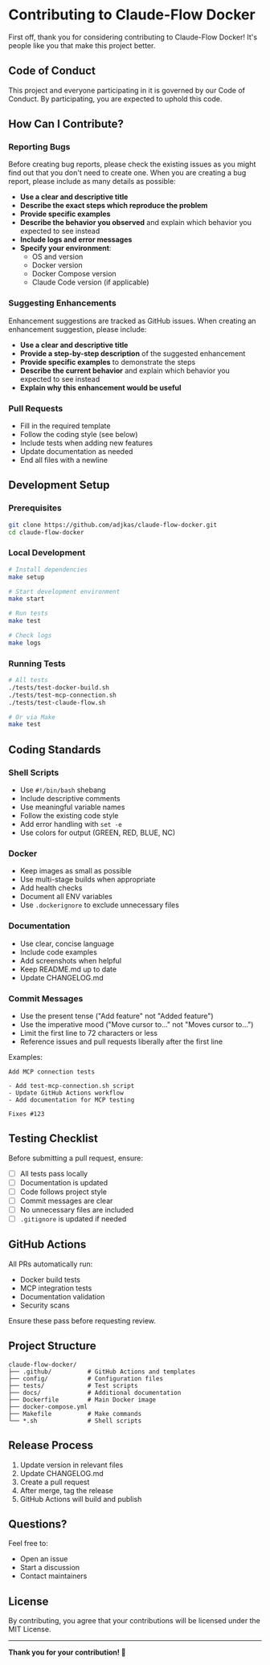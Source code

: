 # Contributing to Claude-Flow Docker

First off, thank you for considering contributing to Claude-Flow Docker! It's people like you that make this project better.

## Code of Conduct

This project and everyone participating in it is governed by our Code of Conduct. By participating, you are expected to uphold this code.

## How Can I Contribute?

### Reporting Bugs

Before creating bug reports, please check the existing issues as you might find out that you don't need to create one. When you are creating a bug report, please include as many details as possible:

* **Use a clear and descriptive title**
* **Describe the exact steps which reproduce the problem**
* **Provide specific examples**
* **Describe the behavior you observed** and explain which behavior you expected to see instead
* **Include logs and error messages**
* **Specify your environment**:
  - OS and version
  - Docker version
  - Docker Compose version
  - Claude Code version (if applicable)

### Suggesting Enhancements

Enhancement suggestions are tracked as GitHub issues. When creating an enhancement suggestion, please include:

* **Use a clear and descriptive title**
* **Provide a step-by-step description** of the suggested enhancement
* **Provide specific examples** to demonstrate the steps
* **Describe the current behavior** and explain which behavior you expected to see instead
* **Explain why this enhancement would be useful**

### Pull Requests

* Fill in the required template
* Follow the coding style (see below)
* Include tests when adding new features
* Update documentation as needed
* End all files with a newline

## Development Setup

### Prerequisites

```bash
git clone https://github.com/adjkas/claude-flow-docker.git
cd claude-flow-docker
```

### Local Development

```bash
# Install dependencies
make setup

# Start development environment
make start

# Run tests
make test

# Check logs
make logs
```

### Running Tests

```bash
# All tests
./tests/test-docker-build.sh
./tests/test-mcp-connection.sh
./tests/test-claude-flow.sh

# Or via Make
make test
```

## Coding Standards

### Shell Scripts

* Use `#!/bin/bash` shebang
* Include descriptive comments
* Use meaningful variable names
* Follow the existing code style
* Add error handling with `set -e`
* Use colors for output (GREEN, RED, BLUE, NC)

### Docker

* Keep images as small as possible
* Use multi-stage builds when appropriate
* Add health checks
* Document all ENV variables
* Use `.dockerignore` to exclude unnecessary files

### Documentation

* Use clear, concise language
* Include code examples
* Add screenshots when helpful
* Keep README.md up to date
* Update CHANGELOG.md

### Commit Messages

* Use the present tense ("Add feature" not "Added feature")
* Use the imperative mood ("Move cursor to..." not "Moves cursor to...")
* Limit the first line to 72 characters or less
* Reference issues and pull requests liberally after the first line

Examples:
```
Add MCP connection tests

- Add test-mcp-connection.sh script
- Update GitHub Actions workflow
- Add documentation for MCP testing

Fixes #123
```

## Testing Checklist

Before submitting a pull request, ensure:

- [ ] All tests pass locally
- [ ] Documentation is updated
- [ ] Code follows project style
- [ ] Commit messages are clear
- [ ] No unnecessary files are included
- [ ] `.gitignore` is updated if needed

## GitHub Actions

All PRs automatically run:
- Docker build tests
- MCP integration tests
- Documentation validation
- Security scans

Ensure these pass before requesting review.

## Project Structure

```
claude-flow-docker/
├── .github/          # GitHub Actions and templates
├── config/           # Configuration files
├── tests/            # Test scripts
├── docs/             # Additional documentation
├── Dockerfile        # Main Docker image
├── docker-compose.yml
├── Makefile          # Make commands
└── *.sh              # Shell scripts
```

## Release Process

1. Update version in relevant files
2. Update CHANGELOG.md
3. Create a pull request
4. After merge, tag the release
5. GitHub Actions will build and publish

## Questions?

Feel free to:
- Open an issue
- Start a discussion
- Contact maintainers

## License

By contributing, you agree that your contributions will be licensed under the MIT License.

---

**Thank you for your contribution! 🎉**
